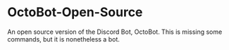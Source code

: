 # OctoBot-Open-Source
An open source version of the Discord Bot, OctoBot.  This is missing some commands, but it is nonetheless a bot.
